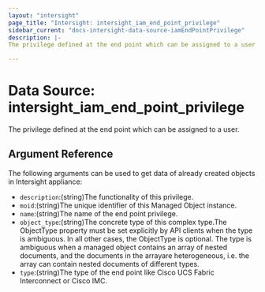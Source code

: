 ```yaml
---
layout: "intersight"
page_title: "Intersight: intersight_iam_end_point_privilege"
sidebar_current: "docs-intersight-data-source-iamEndPointPrivilege"
description: |-
The privilege defined at the end point which can be assigned to a user.

---
```


# Data Source: intersight_iam_end_point_privilege
The privilege defined at the end point which can be assigned to a user.

## Argument Reference
The following arguments can be used to get data of already created objects in Intersight appliance:
* `description`:(string)The functionality of this privilege.
* `moid`:(string)The unique identifier of this Managed Object instance.
* `name`:(string)The name of the end point privilege.
* `object_type`:(string)The concrete type of this complex type.The ObjectType property must be set explicitly by API clients when the type is ambiguous. In all other cases, the ObjectType is optional. The type is ambiguous when a managed object contains an array of nested documents, and the documents in the arrayare heterogeneous, i.e. the array can contain nested documents of different types.
* `type`:(string)The type of the end point like Cisco UCS Fabric Interconnect or Cisco IMC.
